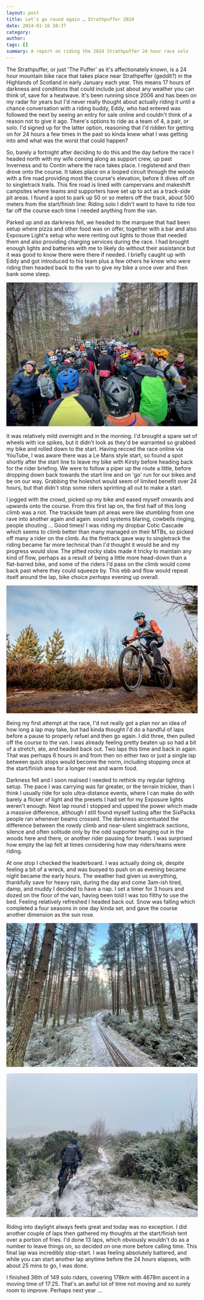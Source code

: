 ```yaml
---
layout: post
title: Let's go round again … Strathpuffer 2024
date: 2024-01-16 10:37
category: 
author: 
tags: []
summary: A report on riding the 2024 Strathpuffer 24 hour race solo
---
```


The Strathpuffer, or just 'The Puffer' as it's affectionately known, is a 24 hour mountain bike race that takes place near Strathpeffer (geddit?) in the Highlands of Scotland in early January each year. This means 17 hours of darkness and conditions that could include just about any weather you can think of, save for a heatwave. It's been running since 2006 and has been on my radar for years but I'd never really thought about actually riding it until a chance conversation with a riding buddy, Eddy, who had entered was followed the next by seeing an entry for sale online and couldn't think of a reason not to give it ago. There's options to ride as a team of 4, a pair, or solo. I'd signed up for the latter option, reasoning that I'd ridden for getting on for 24 hours a few times in the past so kinda knew what I was getting into amd what was the worst that could happen?

So, barely a fortnight after deciding to do this and the day before the race I headed north with my wife coming along as support crew, up past Inverness and to Contin where the race takes place. I registered and then drove onto the course. It takes place on a looped circuit through the woods with a fire road providing most the course's elevation, before it dives off on to singletrack trails. This fire road is lined with campervans and makeshift campsites where teams and supporters have set up to act as a track-side pit areas. I found a spot to park up 50 or so meters off the track, about 500 meters from the start/finish line: Riding solo I didn't want to have to ride too far off the course each time I needed anything from the van. 

Parked up and as darkness fell, we headed to the marquee that had been setup where pizza and other food was on offer, together with a bar and also Exposure Light's setup who were renting out lights to those that needed them and also providing charging services during the race. I had brought enough lights and batteries with me to likely do without their assistance but it was good to know there were there if needed. I briefly caught up with Eddy and got introduced to his team plus a few others he knew who were riding then headed back to the van to give my bike a once over and then bank some sleep. 

![](/img/strathpuffer/01.jpg)

It was relatively mild overnight and in the morning. I'd brought a spare set of wheels with ice spikes, but it didn't look as they'd be warranted so grabbed my bike and rolled down to the start. Having recced the race online via YouTube, I was aware there was a Le Mans style start, so found a spot shortly after the start line to leave my bike with Kirsty before heading back for the rider briefing. We were to follow a piper up the route a little, before dropping down back towards the start line and on 'go' run for our bikes and be on our way. Grabbing the holeshot would seem of limited benefit over 24 hours, but that didn't stop some riders sprinting all out to make a start. 

I jogged with the crowd, picked up my bike and eased myself onwards and upwards onto the course. From this first lap on, the first half of this long climb was a riot. The trackside team pit areas were like stumbling from one rave into another again and again: sound systems blaring, cowbells ringing, people shouting … Good times! I was riding my dropbar Cotic Cascade which seems to climb better than many managed on their MTBs, so picked off many a rider on the climb. As the firetrack gave way to singletrack the riding became far more technical than I'd thought it would be and my progress would slow. The pitted rocky slabs made it tricky to maintain any kind of flow, perhaps as a result of being a little more head-down than a flat-barred bike, and some of the riders I'd pass on the climb would come back past where they could squeeze by. This ebb and flow would repeat itself around the lap, bike choice _perhaps_ evening up overall.

![](/img/strathpuffer/04.jpg)

Being my first attempt at the race, I'd not really got a plan nor an idea of how long a lap may take, but had kinda thought I'd do a handful of laps before a pause to properly refuel and then go again. I did three, then pulled off the course to the van. I was already feeling pretty beaten up so had a bit of a stretch, ate, and headed back out. Two laps this time and back in again. That was perhaps 6 hours in and from then on either two or just a single lap between quick stops would become the norm, including stopping once at the start/finish area for a longer rest and warm food.

Darkness fell and I soon realised I needed to rethink my regular lighting setup. The pace I was carrying was far greater, or the terrain trickier, than I think I usually ride for solo ultra-distance events, where I can make do with barely a flicker of light and the presets I had set for my Exposure lights weren't enough. Next lap round I stopped and upped the power which made a massive difference, although I still found myself lusting after the SixPacks people ran whenever beams crossed. The darkness accentuated the difference between the rowdy climb and near-silent singletrack sections, silence and often solitude only by the odd supporter hanging out in the woods here and there, or another rider pausing for breath. I was surprised how empty the lap felt at times considering how may riders/teams were riding.

At one stop I checked the leaderboard. I was actually doing ok, despite feeling a bit of a wreck, and was buoyed to push on as evening became night became the early hours. The weather had given us everything, thankfully save for heavy rain, during the day and come 3am-ish tired, damp, and muddy I decided to have a nap. I set a timer for 3 hours and dozed on the floor of the van, having been told I was too filthy to use the bed. Feeling relatively refreshed I headed back out. Snow was falling which completed a four seasons in one day kinda set, and gave the course another dimension as the sun rose. 


![](/img/strathpuffer/03.jpg)

![](/img/strathpuffer/02.jpg)

Riding into daylight always feels great and today was no exception. I did another couple of laps then gathered my thoughts at the start/finish tent over a portion of fries. I'd done 13 laps, which obviously wouldn't do as a number to leave things on, so decided on one more before calling time. This final lap was incredibly stop-start. I was feeling absolutely battered, and while you can start another lap anytime before the 24 hours elapses, with about 25 mins to go, I was done. 

I finished 36th of 149 solo riders, covering 178km with 4678m ascent in a moving time of 17:25. That's an awful lot of time not moving and so surely room to improve. Perhaps next year … 


